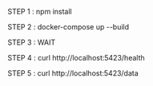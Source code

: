 STEP 1 : npm install

STEP 2 : docker-compose up --build

STEP 3 : WAIT

STEP 4 : curl http://localhost:5423/health

STEP 5 : curl http://localhost:5423/data
